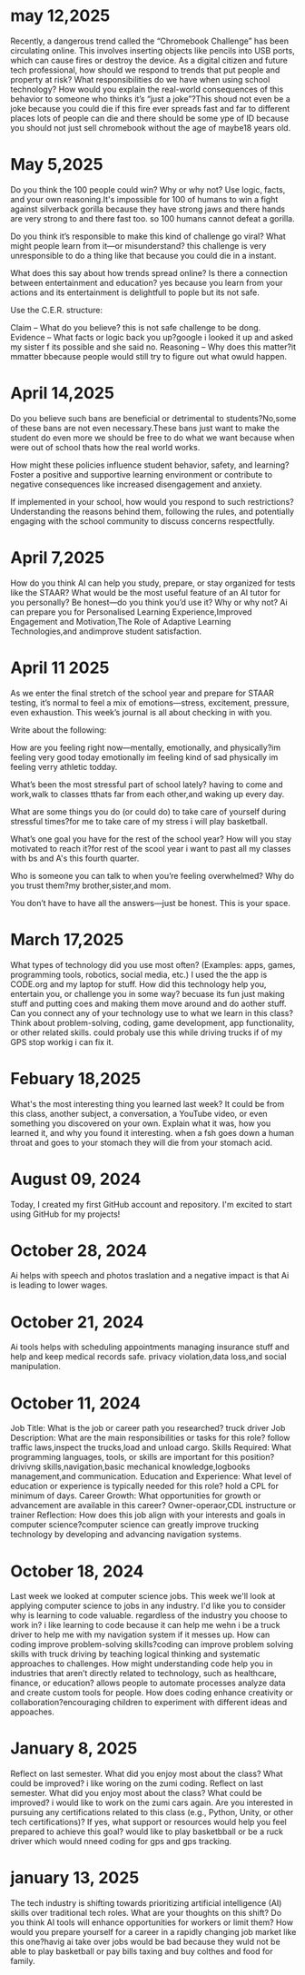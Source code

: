 # may 12,2025
Recently, a dangerous trend called the “Chromebook Challenge” has been circulating online. This involves inserting objects like pencils into USB ports, which can cause fires or destroy the device. As a digital citizen and future tech professional, how should we respond to trends that put people and property at risk? What responsibilities do we have when using school technology? How would you explain the real-world consequences of this behavior to someone who thinks it’s “just a joke”?This shoud not even be a joke because you could die if this fire ever spreads fast and far to different places lots of people can die and there should be some ype of ID because you should not just sell chromebook without the age of maybe18 years old.





# May 5,2025
Do you think the 100 people could win? Why or why not? Use logic, facts, and your own reasoning.It's impossible for 100 of humans to win a fight against silverback gorilla because they have strong jaws and there hands are very strong to and there fast too. so 100 humans cannot defeat a gorilla.

Do you think it’s responsible to make this kind of challenge go viral? What might people learn from it—or misunderstand? this challenge is very unresponsible to do a thing like that because you could die in a instant.

What does this say about how trends spread online? Is there a connection between entertainment and education? yes because you learn from your actions and its entertainment is delightfull to pople but its not safe.

Use the C.E.R. structure:

Claim – What do you believe? this is not safe challenge to be dong.
Evidence – What facts or logic back you up?google i looked it up and asked my sister f its possible and she said no.
Reasoning – Why does this matter?it mmatter bbecause people would still try to figure out what owuld happen.




# April 14,2025
Do you believe such bans are beneficial or detrimental to students?No,some of these bans are not even necessary.These bans just want to make the student do even more we should be free to do what we want because when were out of school thats how the real world works.

How might these policies influence student behavior, safety, and learning? Foster a positive and supportive learning environment or contribute to negative consequences like increased disengagement and anxiety.

If implemented in your school, how would you respond to such restrictions? Understanding the reasons behind them, following the rules, and potentially engaging with the school community to discuss concerns respectfully.



# April 7,2025
How do you think AI can help you study, prepare, or stay organized for tests like the STAAR? What would be the most useful feature of an AI tutor for you personally? Be honest—do you think you’d use it? Why or why not? Ai can prepare you for Personalised Learning Experience,Improved Engagement and Motivation,The Role of Adaptive Learning Technologies,and andimprove student satisfaction.



# April 11 2025

As we enter the final stretch of the school year and prepare for STAAR testing, it’s normal to feel a mix of emotions—stress, excitement, pressure, even exhaustion. This week’s journal is all about checking in with you.

Write about the following:

How are you feeling right now—mentally, emotionally, and physically?im feeling very good today emotionally im feeling kind of sad physically im feeling verry athletic todday.

What’s been the most stressful part of school lately? having to come and work,walk to classes tthats far from each other,and waking up every day.

What are some things you do (or could do) to take care of yourself during stressful times?for me to take care of my stress i will play basketball.

What’s one goal you have for the rest of the school year? How will you stay motivated to reach it?for rest of the scool year i want to past all my classes with bs and A's this fourth quarter.

Who is someone you can talk to when you’re feeling overwhelmed? Why do you trust them?my brother,sister,and mom.

You don’t have to have all the answers—just be honest. This is your space.


# March 17,2025
What types of technology did you use most often? (Examples: apps, games, programming tools, robotics, social media, etc.) I used the the app is CODE.org and my laptop for stuff.
How did this technology help you, entertain you, or challenge you in some way? becuase its fun just making stuff and putting coes and making them move around and do aother stuff.
Can you connect any of your technology use to what we learn in this class? Think about problem-solving, coding, game development, app functionality, or other related skills.  could probaly use this while driving trucks if of my GPS  stop workig i can fix it.



# Febuary 18,2025 
What's the most interesting thing you learned last week? It could be from this class, another subject, a conversation, a YouTube video, or even something you discovered on your own. Explain what it was, how you learned it, and why you found it interesting. when a fsh goes down a human throat and goes to your stomach they will die from your stomach acid.


# August 09, 2024

Today, I created my first GitHub account and repository. I'm excited to start using GitHub for my projects!

# October 28, 2024
Ai helps with speech and photos traslation and a negative impact is that Ai is leading to lower wages.

# October 21, 2024
Ai tools  helps with scheduling appointments managing insurance  stuff and help and keep medical records safe.
privacy violation,data loss,and social manipulation.


# October 11, 2024
Job Title: What is the job or career path you researched? truck driver
Job Description: What are the main responsibilities or tasks for this role? follow traffic laws,inspect the trucks,load and unload cargo.
Skills Required: What programming languages, tools, or skills are important for this position?
drivivng skills,navigation,basic mechanical knowledge,logbooks management,and communication.
Education and Experience: What level of education or experience is typically needed for this role? hold a CPL for minimum of days.
Career Growth: What opportunities for growth or advancement are available in this career? Owner-operaor,CDL instructure or trainer 
Reflection: How does this job align with your interests and goals in computer science?computer science can greatly improve trucking technology by developing and advancing navigation systems.
# October 18, 2024
Last week we looked at computer science jobs. This week we'll look at applying computer science to jobs in any industry. I'd like you to consider why is learning to code valuable. regardless of the industry you choose to work in? i like learning to code because it can help me wehn i be a truck driver to help me with my navigation system if it messes up.
How can coding improve problem-solving skills?coding can improve problem solving skills with truck driving by teaching logical thinking and systematic approaches to challenges.
How might understanding code help you in industries that aren’t directly related to technology, such as healthcare, finance, or education? allows people to automate processes analyze data and create custom tools for people.
How does coding enhance creativity or collaboration?encouraging children to experiment with different ideas and appoaches.


# January 8, 2025

Reflect on last semester. What did you enjoy most about the class? What could be improved? i like woring on the zumi coding.
Reflect on last semester. What did you enjoy most about the class? What could be improved? i would like to work on the zumi cars again.
 Are you interested in pursuing any certifications related to this class (e.g., Python, Unity, or other tech certifications)? If yes, what support or resources would help you feel prepared to achieve this goal?  would like to play basketbball or be a ruck driver which would nneed coding for gps and gps tracking.

# january 13, 2025

The tech industry is shifting towards prioritizing artificial intelligence (AI) skills over traditional tech roles. What are your thoughts on this shift? Do you think AI tools will enhance opportunities for workers or limit them? How would you prepare yourself for a career in a rapidly changing job market like this one?havig ai take over jobs would be bad  because they wuld not be able to play basketball or pay bills taxing and buy colthes and food for family.
